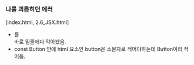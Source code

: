 ### 나를 괴롭히던 에러
[index.html, 2.6_JSX.html]
   
- </body>를 <div id="root"></div> 바로 밑줄에다 막아놨음.
- const Button 안에 html 요소인 button은 소문자로 적어야하는데 Button이라 적어둠.
